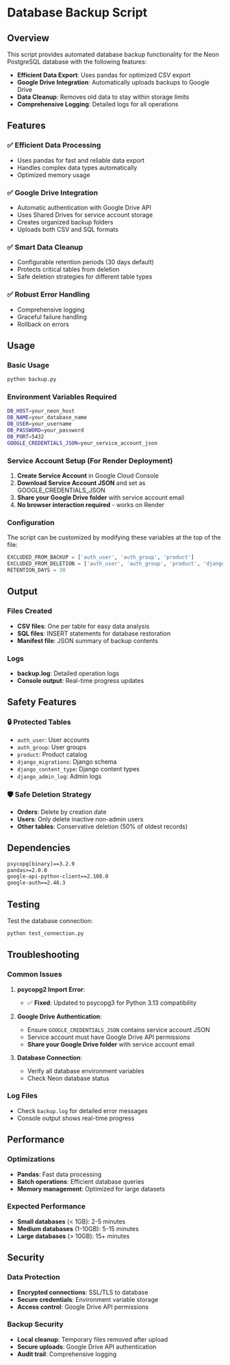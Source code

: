 # Database Backup Script

## Overview
This script provides automated database backup functionality for the Neon PostgreSQL database with the following features:

- **Efficient Data Export**: Uses pandas for optimized CSV export
- **Google Drive Integration**: Automatically uploads backups to Google Drive
- **Data Cleanup**: Removes old data to stay within storage limits
- **Comprehensive Logging**: Detailed logs for all operations

## Features

### ✅ **Efficient Data Processing**
- Uses pandas for fast and reliable data export
- Handles complex data types automatically
- Optimized memory usage

### ✅ **Google Drive Integration**
- Automatic authentication with Google Drive API
- Uses Shared Drives for service account storage
- Creates organized backup folders
- Uploads both CSV and SQL formats

### ✅ **Smart Data Cleanup**
- Configurable retention periods (30 days default)
- Protects critical tables from deletion
- Safe deletion strategies for different table types

### ✅ **Robust Error Handling**
- Comprehensive logging
- Graceful failure handling
- Rollback on errors

## Usage

### Basic Usage
```bash
python backup.py
```

### Environment Variables Required
```bash
DB_HOST=your_neon_host
DB_NAME=your_database_name
DB_USER=your_username
DB_PASSWORD=your_password
DB_PORT=5432
GOOGLE_CREDENTIALS_JSON=your_service_account_json
```

### Service Account Setup (For Render Deployment)
1. **Create Service Account** in Google Cloud Console
2. **Download Service Account JSON** and set as GOOGLE_CREDENTIALS_JSON
3. **Share your Google Drive folder** with service account email
4. **No browser interaction required** - works on Render

### Configuration
The script can be customized by modifying these variables at the top of the file:

```python
EXCLUDED_FROM_BACKUP = ['auth_user', 'auth_group', 'product']
EXCLUDED_FROM_DELETION = ['auth_user', 'auth_group', 'product', 'django_migrations']
RETENTION_DAYS = 30
```

## Output

### Files Created
- **CSV files**: One per table for easy data analysis
- **SQL files**: INSERT statements for database restoration
- **Manifest file**: JSON summary of backup contents

### Logs
- **backup.log**: Detailed operation logs
- **Console output**: Real-time progress updates

## Safety Features

### 🔒 **Protected Tables**
- `auth_user`: User accounts
- `auth_group`: User groups
- `product`: Product catalog
- `django_migrations`: Django schema
- `django_content_type`: Django content types
- `django_admin_log`: Admin logs

### 🛡️ **Safe Deletion Strategy**
- **Orders**: Delete by creation date
- **Users**: Only delete inactive non-admin users
- **Other tables**: Conservative deletion (50% of oldest records)

## Dependencies

```txt
psycopg[binary]==3.2.9
pandas>=2.0.0
google-api-python-client==2.108.0
google-auth==2.40.3
```

## Testing

Test the database connection:
```bash
python test_connection.py
```

## Troubleshooting

### Common Issues

1. **psycopg2 Import Error**: 
   - ✅ **Fixed**: Updated to psycopg3 for Python 3.13 compatibility

2. **Google Drive Authentication**:
   - Ensure `GOOGLE_CREDENTIALS_JSON` contains service account JSON
   - Service account must have Google Drive API permissions
   - **Share your Google Drive folder** with service account email

3. **Database Connection**:
   - Verify all database environment variables
   - Check Neon database status

### Log Files
- Check `backup.log` for detailed error messages
- Console output shows real-time progress

## Performance

### Optimizations
- **Pandas**: Fast data processing
- **Batch operations**: Efficient database queries
- **Memory management**: Optimized for large datasets

### Expected Performance
- **Small databases** (< 1GB): 2-5 minutes
- **Medium databases** (1-10GB): 5-15 minutes
- **Large databases** (> 10GB): 15+ minutes

## Security

### Data Protection
- **Encrypted connections**: SSL/TLS to database
- **Secure credentials**: Environment variable storage
- **Access control**: Google Drive API permissions

### Backup Security
- **Local cleanup**: Temporary files removed after upload
- **Secure uploads**: Google Drive API authentication
- **Audit trail**: Comprehensive logging 